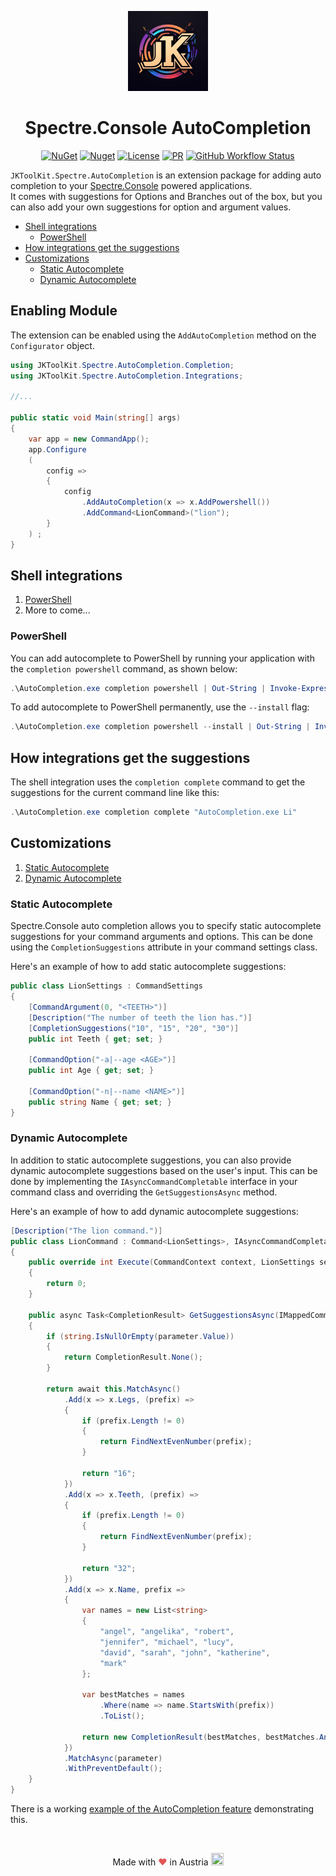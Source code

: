 <p align="center">
  <a>
    <picture>
      <source media="(prefers-color-scheme: dark)" srcset="https://raw.githubusercontent.com/JKamsker/JKToolKit.Spectre.AutoCompletion/master/assets/logo/logo_small_128x128.png">
      <img src="https://raw.githubusercontent.com/JKamsker/JKToolKit.Spectre.AutoCompletion/master/assets/logo/logo_small_128x128.png" height="128">
    </picture>
    <h1 align="center">Spectre.Console AutoCompletion</h1>
  </a>
</p>

<!-- 
    Badges: Nuget, GitHub Actions, CodeFactor, License
 -->

<!-- [![NuGet](https://img.shields.io/nuget/v/JKToolKit.Spectre.AutoCompletion)](https://www.nuget.org/packages/JKToolKit.Spectre.AutoCompletion/) [![Nuget](https://img.shields.io/nuget/dt/JKToolKit.Spectre.AutoCompletion)](https://www.nuget.org/packages/JKToolKit.Spectre.AutoCompletion)
[![License](https://img.shields.io/github/license/JKamsker/JKToolKit.Spectre.AutoCompletion)](LICENSE) [![PR](https://img.shields.io/badge/PR-Welcome-blue)](https://github.com/JKamsker/JKToolKit.Spectre.AutoCompletion/pulls)
[![GitHub Workflow Status](https://img.shields.io/github/actions/workflow/status/JKamsker/JKToolKit.Spectre.AutoCompletion/build-test.yml?branch=master)](https://github.com/JKamsker/JKToolKit.Spectre.AutoCompletion/actions/workflows/build-test.yml) -->

<p align="center">
  <a href="https://www.nuget.org/packages/JKToolKit.Spectre.AutoCompletion/"><img src="https://img.shields.io/nuget/v/JKToolKit.Spectre.AutoCompletion" alt="NuGet"></a>
  <a href="https://www.nuget.org/packages/JKToolKit.Spectre.AutoCompletion/"><img src="https://img.shields.io/nuget/dt/JKToolKit.Spectre.AutoCompletion" alt="Nuget"></a>
  <a href="LICENSE"><img src="https://img.shields.io/github/license/JKamsker/JKToolKit.Spectre.AutoCompletion" alt="License"></a>
  <a href="https://github.com/JKamsker/JKToolKit.Spectre.AutoCompletion/pulls"><img src="https://img.shields.io/badge/PR-Welcome-blue" alt="PR"></a>
  <a href="https://github.com/JKamsker/JKToolKit.Spectre.AutoCompletion/actions/workflows/build-test.yml"><img src="https://img.shields.io/github/actions/workflow/status/JKamsker/JKToolKit.Spectre.AutoCompletion/build-test.yml?branch=master" alt="GitHub Workflow Status"></a>
</p>




``JKToolKit.Spectre.AutoCompletion`` is an extension package for adding auto completion to your [Spectre.Console](https://github.com/spectreconsole/spectre.console) powered applications. </br>
It comes with suggestions for Options and Branches out of the box, but you can also add your own suggestions for option and argument values.

- [Shell integrations](#shell-integrations)
  - [PowerShell](#powershell)
- [How integrations get the suggestions](#how-integrations-get-the-suggestions)
- [Customizations](#customizations)
  - [Static Autocomplete](#static-autocomplete)
  - [Dynamic Autocomplete](#dynamic-autocomplete)


## Enabling Module

The extension can be enabled using the `AddAutoCompletion` method on the `Configurator` object.

```csharp
using JKToolKit.Spectre.AutoCompletion.Completion;
using JKToolKit.Spectre.AutoCompletion.Integrations;

//... 

public static void Main(string[] args)
{
    var app = new CommandApp();
    app.Configure
    (
        config =>
        {
            config
                .AddAutoCompletion(x => x.AddPowershell())
                .AddCommand<LionCommand>("lion");
        }
    ) ;
}
```

## Shell integrations
1. [PowerShell](#powershell)
3. More to come...


### PowerShell

You can add autocomplete to PowerShell by running your application with the `completion powershell` command, as shown below:


```powershell
.\AutoCompletion.exe completion powershell | Out-String | Invoke-Expression
```

To add autocomplete to PowerShell permanently, use the `--install` flag:

```powershell
.\AutoCompletion.exe completion powershell --install | Out-String | Invoke-Expression
```

## How integrations get the suggestions

The shell integration uses the `completion complete` command to get the suggestions for the current command line like this:

```powershell
.\AutoCompletion.exe completion complete "AutoCompletion.exe Li"
```

## Customizations
1. [Static Autocomplete](#static-autocomplete) 
2. [Dynamic Autocomplete](#dynamic-autocomplete)

### Static Autocomplete

Spectre.Console auto completion allows you to specify static autocomplete suggestions for your command arguments and options. This can be done using the `CompletionSuggestions` attribute in your command settings class.

Here's an example of how to add static autocomplete suggestions:

```csharp
public class LionSettings : CommandSettings
{
    [CommandArgument(0, "<TEETH>")]
    [Description("The number of teeth the lion has.")]
    [CompletionSuggestions("10", "15", "20", "30")]
    public int Teeth { get; set; }

    [CommandOption("-a|--age <AGE>")]
    public int Age { get; set; }

    [CommandOption("-n|--name <NAME>")]
    public string Name { get; set; }
}
```

### Dynamic Autocomplete

In addition to static autocomplete suggestions, you can also provide dynamic autocomplete suggestions based on the user's input. This can be done by implementing the `IAsyncCommandCompletable` interface in your command class and overriding the `GetSuggestionsAsync` method.

Here's an example of how to add dynamic autocomplete suggestions:

```csharp
[Description("The lion command.")]
public class LionCommand : Command<LionSettings>, IAsyncCommandCompletable
{
    public override int Execute(CommandContext context, LionSettings settings)
    {
        return 0;
    }

    public async Task<CompletionResult> GetSuggestionsAsync(IMappedCommandParameter parameter, ICompletionContext context)
    {
        if (string.IsNullOrEmpty(parameter.Value))
        {
            return CompletionResult.None();
        }

        return await this.MatchAsync()
            .Add(x => x.Legs, (prefix) =>
            {
                if (prefix.Length != 0)
                {
                    return FindNextEvenNumber(prefix);
                }

                return "16";
            })
            .Add(x => x.Teeth, (prefix) =>
            {
                if (prefix.Length != 0)
                {
                    return FindNextEvenNumber(prefix);
                }

                return "32";
            })
            .Add(x => x.Name, prefix =>
            {
                var names = new List<string>
                {
                    "angel", "angelika", "robert",
                    "jennifer", "michael", "lucy",
                    "david", "sarah", "john", "katherine",
                    "mark"
                };

                var bestMatches = names
                    .Where(name => name.StartsWith(prefix))
                    .ToList();

                return new CompletionResult(bestMatches, bestMatches.Any());
            })
            .MatchAsync(parameter)
            .WithPreventDefault();
    }
}
```


There is a working [example of the AutoCompletion feature](src/samples/AutoCompletionExample/Program.cs) demonstrating this.

</br>
<p align="center">
Made with <span style="color: #e25555;">&hearts;</span> in Austria <img src="https://images.emojiterra.com/google/noto-emoji/v2.034/128px/1f1e6-1f1f9.png" width="20" height="20"/> 
</p>